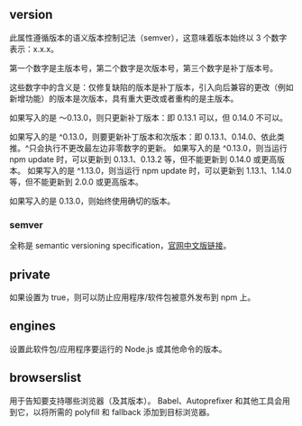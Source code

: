 ## version

此属性遵循版本的语义版本控制记法（semver），这意味着版本始终以 3 个数字表示：x.x.x。

第一个数字是主版本号，第二个数字是次版本号，第三个数字是补丁版本号。

这些数字中的含义是：仅修复缺陷的版本是补丁版本，引入向后兼容的更改（例如新增功能）的版本是次版本，具有重大更改或者重构的是主版本。

如果写入的是 〜0.13.0，则只更新补丁版本：即 0.13.1 可以，但 0.14.0 不可以。

如果写入的是 ^0.13.0，则要更新补丁版本和次版本：即 0.13.1、0.14.0、依此类推。^只会执行不更改最左边非零数字的更新。 如果写入的是 ^0.13.0，则当运行 npm update 时，可以更新到 0.13.1、0.13.2 等，但不能更新到 0.14.0 或更高版本。 如果写入的是 ^1.13.0，则当运行 npm update 时，可以更新到 1.13.1、1.14.0 等，但不能更新到 2.0.0 或更高版本。

如果写入的是 0.13.0，则始终使用确切的版本。

### semver

全称是 semantic versioning specification，[官网中文版链接](https://semver.org/lang/zh-CN/)。

## private

如果设置为 true，则可以防止应用程序/软件包被意外发布到 npm 上。

## engines

设置此软件包/应用程序要运行的 Node.js 或其他命令的版本。

## browserslist

用于告知要支持哪些浏览器（及其版本）。 Babel、Autoprefixer 和其他工具会用到它，以将所需的 polyfill 和 fallback 添加到目标浏览器。
